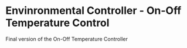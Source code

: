 # Envinronmental Controller - On-Off Temperature Control
Final version of the On-Off Temperature Controller
